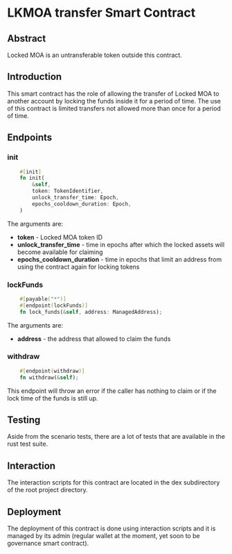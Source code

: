 # LKMOA transfer Smart Contract

## Abstract

Locked MOA is an untransferable token outside this contract.

## Introduction

This smart contract has the role of allowing the transfer of Locked MOA to another account by locking the funds inside it for a period of time. The use of this contract is limited transfers not allowed more than once for a period of time.

## Endpoints

### init

```rust
    #[init]
    fn init(
        &self,
        token: TokenIdentifier,
        unlock_transfer_time: Epoch,
        epochs_cooldown_duration: Epoch,
    ) 
```

The arguments are:

- __token__ - Locked MOA token ID
- __unlock_transfer_time__ - time in epochs after which the locked assets will become available for claiming
- __epochs_cooldown_duration__ - time in epochs that limit an address from using the contract again for locking tokens

### lockFunds

```rust
    #[payable("*")]
    #[endpoint(lockFunds)]
    fn lock_funds(&self, address: ManagedAddress);
```

The arguments are:

- __address__ - the address that allowed to claim the funds

### withdraw

```rust
    #[endpoint(withdraw)]
    fn withdraw(&self);
```

This endpoint will throw an error if the caller has nothing to claim or if the lock time of the funds is still up.

## Testing

Aside from the scenario tests, there are a lot of tests that are available in the rust test suite.

## Interaction

The interaction scripts for this contract are located in the dex subdirectory of the root project directory.

## Deployment

The deployment of this contract is done using interaction scripts and it is managed by its admin (regular wallet at the moment, yet soon to be governance smart contract).
